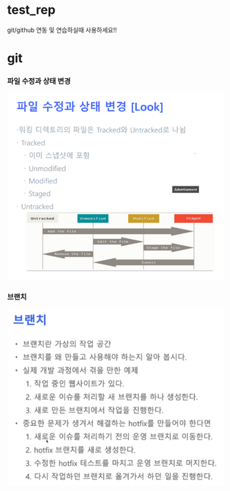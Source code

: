 # test_rep

git/github  연동 및 연습하실때 사용하세요!!

# git
### 파일 수정과 상태 변경
<img src ="look.png">

### 브랜치
<img src="branch.png">